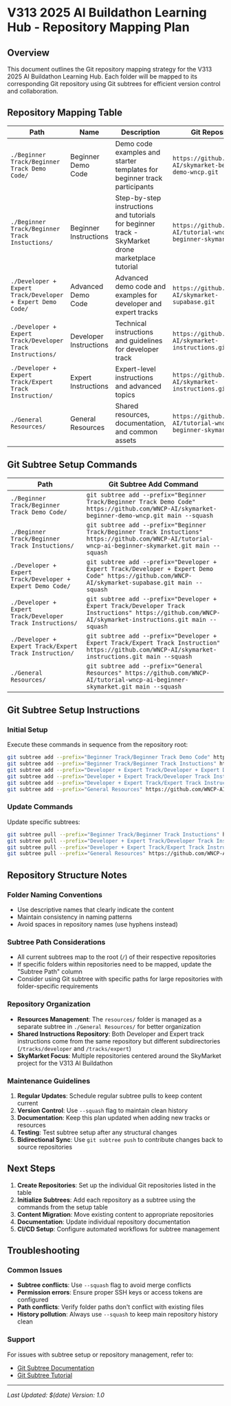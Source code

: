 # V313 2025 AI Buildathon Learning Hub - Repository Mapping Plan

## Overview
This document outlines the Git repository mapping strategy for the V313 2025 AI Buildathon Learning Hub. Each folder will be mapped to its corresponding Git repository using Git subtrees for efficient version control and collaboration.

## Repository Mapping Table

| Path | Name | Description | Git Repository | Subtree Path |
|------|------|-------------|----------------|--------------|
| `./Beginner Track/Beginner Track Demo Code/` | Beginner Demo Code | Demo code examples and starter templates for beginner track participants | `https://github.com/WNCP-AI/skymarket-beginner-demo-wncp.git` | `/` |
| `./Beginner Track/Beginner Track Instuctions/` | Beginner Instructions | Step-by-step instructions and tutorials for beginner track - SkyMarket drone marketplace tutorial | `https://github.com/WNCP-AI/tutorial-wncp-ai-beginner-skymarket.git` | `/` |
| `./Developer + Expert Track/Developer + Expert Demo Code/` | Advanced Demo Code | Advanced demo code and examples for developer and expert tracks | `https://github.com/WNCP-AI/skymarket-supabase.git` | `/` |
| `./Developer + Expert Track/Developer Track Instructions/` | Developer Instructions | Technical instructions and guidelines for developer track | `https://github.com/WNCP-AI/skymarket-instructions.git` | `/tracks/developer` |
| `./Developer + Expert Track/Expert Track Instruction/` | Expert Instructions | Expert-level instructions and advanced topics | `https://github.com/WNCP-AI/skymarket-instructions.git` | `/tracks/expert` |
| `./General Resources/` | General Resources | Shared resources, documentation, and common assets | `https://github.com/WNCP-AI/tutorial-wncp-ai-beginner-skymarket.git` | `/resources` |

## Git Subtree Setup Commands

| Path | Git Subtree Add Command |
|------|------------------------|
| `./Beginner Track/Beginner Track Demo Code/` | `git subtree add --prefix="Beginner Track/Beginner Track Demo Code" https://github.com/WNCP-AI/skymarket-beginner-demo-wncp.git main --squash` |
| `./Beginner Track/Beginner Track Instuctions/` | `git subtree add --prefix="Beginner Track/Beginner Track Instuctions" https://github.com/WNCP-AI/tutorial-wncp-ai-beginner-skymarket.git main --squash` |
| `./Developer + Expert Track/Developer + Expert Demo Code/` | `git subtree add --prefix="Developer + Expert Track/Developer + Expert Demo Code" https://github.com/WNCP-AI/skymarket-supabase.git main --squash` |
| `./Developer + Expert Track/Developer Track Instructions/` | `git subtree add --prefix="Developer + Expert Track/Developer Track Instructions" https://github.com/WNCP-AI/skymarket-instructions.git main --squash` |
| `./Developer + Expert Track/Expert Track Instruction/` | `git subtree add --prefix="Developer + Expert Track/Expert Track Instruction" https://github.com/WNCP-AI/skymarket-instructions.git main --squash` |
| `./General Resources/` | `git subtree add --prefix="General Resources" https://github.com/WNCP-AI/tutorial-wncp-ai-beginner-skymarket.git main --squash` |

## Git Subtree Setup Instructions

### Initial Setup
Execute these commands in sequence from the repository root:

```bash
git subtree add --prefix="Beginner Track/Beginner Track Demo Code" https://github.com/WNCP-AI/skymarket-beginner-demo-wncp.git main --squash
git subtree add --prefix="Beginner Track/Beginner Track Instuctions" https://github.com/WNCP-AI/tutorial-wncp-ai-beginner-skymarket.git main --squash
git subtree add --prefix="Developer + Expert Track/Developer + Expert Demo Code" https://github.com/WNCP-AI/skymarket-supabase.git main --squash
git subtree add --prefix="Developer + Expert Track/Developer Track Instructions" https://github.com/WNCP-AI/skymarket-instructions.git main --squash
git subtree add --prefix="Developer + Expert Track/Expert Track Instruction" https://github.com/WNCP-AI/skymarket-instructions.git main --squash
git subtree add --prefix="General Resources" https://github.com/WNCP-AI/tutorial-wncp-ai-beginner-skymarket.git main --squash
```

### Update Commands
Update specific subtrees:

```bash
git subtree pull --prefix="Beginner Track/Beginner Track Instuctions" https://github.com/WNCP-AI/tutorial-wncp-ai-beginner-skymarket.git main --squash
git subtree pull --prefix="Developer + Expert Track/Developer Track Instructions" https://github.com/WNCP-AI/skymarket-instructions.git main --squash
git subtree pull --prefix="Developer + Expert Track/Expert Track Instruction" https://github.com/WNCP-AI/skymarket-instructions.git main --squash
git subtree pull --prefix="General Resources" https://github.com/WNCP-AI/tutorial-wncp-ai-beginner-skymarket.git main --squash
```

## Repository Structure Notes

### Folder Naming Conventions
- Use descriptive names that clearly indicate the content
- Maintain consistency in naming patterns
- Avoid spaces in repository names (use hyphens instead)

### Subtree Path Considerations
- All current subtrees map to the root (`/`) of their respective repositories
- If specific folders within repositories need to be mapped, update the "Subtree Path" column
- Consider using Git subtree with specific paths for large repositories with folder-specific requirements

### Repository Organization
- **Resources Management**: The `resources/` folder is managed as a separate subtree in `./General Resources/` for better organization
- **Shared Instructions Repository**: Both Developer and Expert track instructions come from the same repository but different subdirectories (`/tracks/developer` and `/tracks/expert`)
- **SkyMarket Focus**: Multiple repositories centered around the SkyMarket project for the V313 AI Buildathon

### Maintenance Guidelines
1. **Regular Updates**: Schedule regular subtree pulls to keep content current
2. **Version Control**: Use `--squash` flag to maintain clean history
3. **Documentation**: Keep this plan updated when adding new tracks or resources
4. **Testing**: Test subtree setup after any structural changes
5. **Bidirectional Sync**: Use `git subtree push` to contribute changes back to source repositories

## Next Steps

1. **Create Repositories**: Set up the individual Git repositories listed in the table
2. **Initialize Subtrees**: Add each repository as a subtree using the commands from the setup table
3. **Content Migration**: Move existing content to appropriate repositories
4. **Documentation**: Update individual repository documentation
5. **CI/CD Setup**: Configure automated workflows for subtree management

## Troubleshooting

### Common Issues
- **Subtree conflicts**: Use `--squash` flag to avoid merge conflicts
- **Permission errors**: Ensure proper SSH keys or access tokens are configured
- **Path conflicts**: Verify folder paths don't conflict with existing files
- **History pollution**: Always use `--squash` to keep main repository history clean

### Support
For issues with subtree setup or repository management, refer to:
- [Git Subtree Documentation](https://git-scm.com/docs/git-subtree)
- [Git Subtree Tutorial](https://www.atlassian.com/git/tutorials/git-subtree)

---

*Last Updated: $(date)*
*Version: 1.0*
